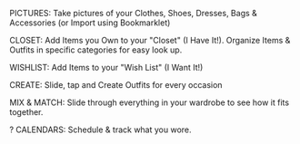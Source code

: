 

PICTURES: Take pictures of your Clothes, Shoes, Dresses, Bags & Accessories (or Import using Bookmarklet)

CLOSET: Add Items you Own to your "Closet" (I Have It!). Organize Items & Outfits in specific categories for easy look up.

WISHLIST: Add Items to your "Wish List" (I Want It!)

CREATE: Slide, tap and Create Outfits for every occasion

MIX & MATCH: Slide through everything in your wardrobe to see how it fits together.

? CALENDARS: Schedule & track what you wore.